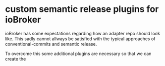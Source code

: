 # custom semantic release plugins for ioBroker

ioBroker has some expectations regarding how an adapter repo should look like.
This sadly cannot allways be satisfied with the typical approaches of conventional-commits
and semantic release.

To overcome this some additional plugins are necessary so that we can create the 